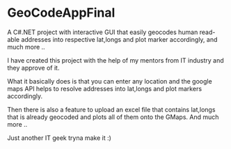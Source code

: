 # GeoCodeAppFinal
A C#.NET project with interactive GUI that easily geocodes human read-able addresses into respective lat,longs and plot marker 
accordingly, and much more ..

I have created this project with the help of my mentors from IT industry and they approve of it.

What it basically does is that you can enter any location and the google maps API helps to resolve addresses into lat,longs 
and plot markers accordingly. 

Then there is also a feature to upload an excel file that contains lat,longs that is already geocoded and plots all of them onto 
the GMaps. And much more ..

Just another IT geek tryna make it :)
